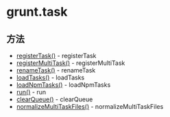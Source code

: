 # grunt.task

## 方法

* [registerTask()](registerTask.md) - registerTask
* [registerMultiTask()](registerMultiTask.md) - registerMultiTask
* [renameTask()](renameTask.md) - renameTask
* [loadTasks()](loadTasks.md) - loadTasks
* [loadNpmTasks()](loadNpmTasks.md) - loadNpmTasks
* [run()](run.md) - run
* [clearQueue()](clearQueue.md) - clearQueue
* [normalizeMultiTaskFiles()](normalizeMultiTaskFiles.md) - normalizeMultiTaskFiles